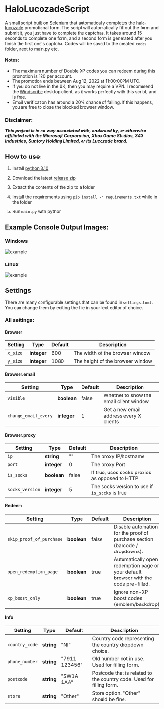 HaloLucozadeScript
===============

A small script built on [Selenium](https://www.selenium.dev/selenium/docs/api/py/) that automatically completes the [halo-lucozade](https://halo.lucozade.com) promotional form.
The script will automatically fill out the form and submit it, you just have to complete the captchas.
It takes around 15 seconds to complete one form, and a second form is generated after you finish the first one's captcha.
Codes will be saved to the created `codes` folder, next to main.py etc.

#### Notes:
+ The maximum number of Double XP codes you can redeem during this promotion is 120 per account.
+ The promotion ends between Aug 12, 2022 at 11:00:00PM UTC.
+ If you do not live in the UK, then you may require a VPN. I recommend the [Windscribe](https://windscribe.net/) desktop client, as it works perfectly with this script, and is free.
+ Email verification has around a 20% chance of failing. If this happens, you are free to close the blocked browser window.

### Disclaimer:
_**This project is in no way associated with, endorsed by, or otherwise affiliated with the
Microsoft Corporation, Xbox Game Studios, 343 Industries, Suntory Holding Limited, or its Lucozade brand.**_

How to use:
---------------

1. Install [python 3.10](https://www.python.org/downloads/)

2. Download the latest [release zip](https://github.com/Cubicpath/HaloLucozadeScript/releases/latest)

3. Extract the contents of the zip to a folder

4. Install the requirements using `pip install -r requirements.txt` while in the folder

5. Run `main.py` with python

Example Console Output Images:
---------------
### Windows
![example](https://i.imgur.com/AEe3ayv.png)

### Linux
![example](https://i.imgur.com/QIoSexq.png)

Settings
---------------

There are many configurable settings that can be found in `settings.toml`.
You can change them by editing the file in your text editor of choice.

### All settings:

#### Browser
| Setting                  | Type        | Default       | Description                                                                          |
|--------------------------|-------------|---------------|--------------------------------------------------------------------------------------|
| `x_size`                 | **integer** | 600           | The width of the browser window                                                      |
| `y_size`                 | **integer** | 1080          | The height of the browser window                                                     |

#### Browser.email
| Setting                  | Type        | Default | Description                             |
|--------------------------|-------------|---------|-----------------------------------------|
| `visible`                | **boolean** | false   | Whether to show the email client window |
| `change_email_every`     | **integer** | 1       | Get a new email address every X clients |

#### Browser.proxy
| Setting         | Type        | Default | Description                                    |
|-----------------|-------------|---------|------------------------------------------------|
| `ip`            | **string**  | ""      | The proxy IP/hostname                          |
| `port`          | **integer** | 0       | The proxy Port                                 |
| `is_socks`      | **boolean** | false   | If true, uses socks proxies as opposed to HTTP |
| `socks_version` | **integer** | 5       | The socks version to use if `is_socks` is true |

#### Redeem
| Setting                  | Type        | Default       | Description                                                                          |
|--------------------------|-------------|---------------|--------------------------------------------------------------------------------------|
| `skip_proof_of_purchase` | **boolean** | false         | Disable automation for the proof of purchase section (barcode / dropdowns).          |
| `open_redemption_page`   | **boolean** | true          | Automatically open redemption page on your default browser with the code pre-filled. |
| `xp_boost_only`          | **boolean** | true          | Ignore non-XP boost codes (emblem/backdrop).                                         |

#### Info
| Setting                  | Type        | Default       | Description                                                                          |
|--------------------------|-------------|---------------|--------------------------------------------------------------------------------------|
| `country_code`           | **string**  | "NI"          | Country code representing the country dropdown choice.                               |
| `phone_number`           | **string**  | "7911 123456" | Old number not in use. Used for filling form.                                        |
| `postcode`               | **string**  | "SW1A 1AA"    | Postcode that is related to the country code. Used for filling form.                 |
| `store`                  | **string**  | "Other"       | Store option. "Other" should be fine.                                                |
